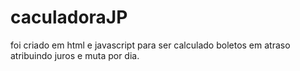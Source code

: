 # caculadoraJP

foi criado em html e javascript para ser calculado boletos em atraso atribuindo juros e muta por dia. 